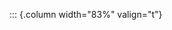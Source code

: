 <!-- Copyright (C) 2024  Kevin Sandom -->
<!-- Begin a new column of width 83%. -->

::: {.column width="83%" valign="t"}
